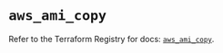 # `aws_ami_copy`

Refer to the Terraform Registry for docs: [`aws_ami_copy`](https://registry.terraform.io/providers/hashicorp/aws/5.80.0/docs/resources/ami_copy).
